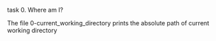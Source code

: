 task 0. Where am I?

The file 0-current_working_directory prints the absolute path of current working directory 
